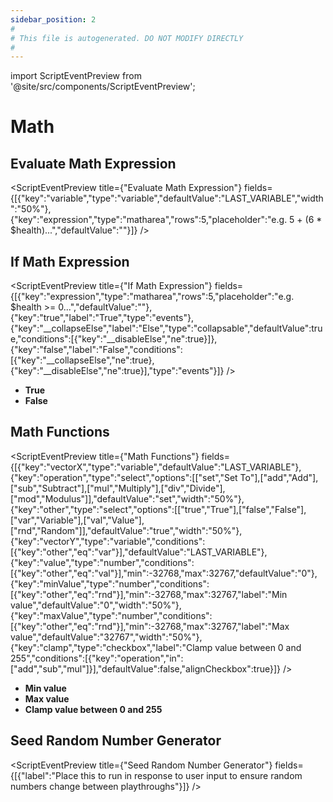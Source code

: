 ```yaml
---
sidebar_position: 2
#
# This file is autogenerated. DO NOT MODIFY DIRECTLY
#
---
```


import ScriptEventPreview from '@site/src/components/ScriptEventPreview';

# Math

## Evaluate Math Expression
<ScriptEventPreview title={"Evaluate Math Expression"} fields={[{"key":"variable","type":"variable","defaultValue":"LAST_VARIABLE","width":"50%"},{"key":"expression","type":"matharea","rows":5,"placeholder":"e.g. 5 + (6 * $health)...","defaultValue":""}]} />


## If Math Expression
<ScriptEventPreview title={"If Math Expression"} fields={[{"key":"expression","type":"matharea","rows":5,"placeholder":"e.g. $health >= 0...","defaultValue":""},{"key":"true","label":"True","type":"events"},{"key":"__collapseElse","label":"Else","type":"collapsable","defaultValue":true,"conditions":[{"key":"__disableElse","ne":true}]},{"key":"false","label":"False","conditions":[{"key":"__collapseElse","ne":true},{"key":"__disableElse","ne":true}],"type":"events"}]} />

- **True**  
- **False**  

## Math Functions
<ScriptEventPreview title={"Math Functions"} fields={[{"key":"vectorX","type":"variable","defaultValue":"LAST_VARIABLE"},{"key":"operation","type":"select","options":[["set","Set To"],["add","Add"],["sub","Subtract"],["mul","Multiply"],["div","Divide"],["mod","Modulus"]],"defaultValue":"set","width":"50%"},{"key":"other","type":"select","options":[["true","True"],["false","False"],["var","Variable"],["val","Value"],["rnd","Random"]],"defaultValue":"true","width":"50%"},{"key":"vectorY","type":"variable","conditions":[{"key":"other","eq":"var"}],"defaultValue":"LAST_VARIABLE"},{"key":"value","type":"number","conditions":[{"key":"other","eq":"val"}],"min":-32768,"max":32767,"defaultValue":"0"},{"key":"minValue","type":"number","conditions":[{"key":"other","eq":"rnd"}],"min":-32768,"max":32767,"label":"Min value","defaultValue":"0","width":"50%"},{"key":"maxValue","type":"number","conditions":[{"key":"other","eq":"rnd"}],"min":-32768,"max":32767,"label":"Max value","defaultValue":"32767","width":"50%"},{"key":"clamp","type":"checkbox","label":"Clamp value between 0 and 255","conditions":[{"key":"operation","in":["add","sub","mul"]}],"defaultValue":false,"alignCheckbox":true}]} />

- **Min value**  
- **Max value**  
- **Clamp value between 0 and 255**  

## Seed Random Number Generator
<ScriptEventPreview title={"Seed Random Number Generator"} fields={[{"label":"Place this to run in response to user input to ensure random numbers change between playthroughs"}]} />


